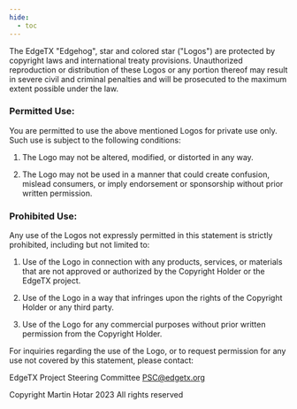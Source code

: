 ```yaml
---
hide:
  - toc
---
```


The EdgeTX "Edgehog", star and colored star ("Logos") are protected by copyright laws and international treaty provisions. Unauthorized reproduction or distribution of these Logos or any portion thereof may result in severe civil and criminal penalties and will be prosecuted to the maximum extent possible under the law.

### Permitted Use:
You are permitted to use the above mentioned Logos for private use only. Such use is subject to the following conditions:

1. The Logo may not be altered, modified, or distorted in any way.

2. The Logo may not be used in a manner that could create confusion, mislead consumers, or imply endorsement or sponsorship without prior written permission.

### Prohibited Use:
Any use of the Logos not expressly permitted in this statement is strictly prohibited, including but not limited to:

1. Use of the Logo in connection with any products, services, or materials that are not approved or authorized by the Copyright Holder or the EdgeTX project.

2. Use of the Logo in a way that infringes upon the rights of the Copyright Holder or any third party.

3. Use of the Logo for any commercial purposes without prior written permission from the Copyright Holder.

For inquiries regarding the use of the Logo, or to request permission for any use not covered by this statement, please contact:

EdgeTX Project Steering Committee
PSC@edgetx.org

Copyright Martin Hotar 2023
All rights reserved